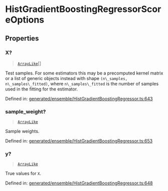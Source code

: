 # HistGradientBoostingRegressorScoreOptions

## Properties

### X?

> [`ArrayLike`](../types/ArrayLike.md)[]

Test samples. For some estimators this may be a precomputed kernel matrix or a list of generic objects instead with shape `(n\_samples, n\_samples\_fitted)`, where `n\_samples\_fitted` is the number of samples used in the fitting for the estimator.

Defined in:  [generated/ensemble/HistGradientBoostingRegressor.ts:643](https://github.com/transitive-bullshit/scikit-learn-ts/blob/b59c1ff/packages/sklearn/src/generated/ensemble/HistGradientBoostingRegressor.ts#L643)

### sample\_weight?

> [`ArrayLike`](../types/ArrayLike.md)

Sample weights.

Defined in:  [generated/ensemble/HistGradientBoostingRegressor.ts:653](https://github.com/transitive-bullshit/scikit-learn-ts/blob/b59c1ff/packages/sklearn/src/generated/ensemble/HistGradientBoostingRegressor.ts#L653)

### y?

> [`ArrayLike`](../types/ArrayLike.md)

True values for `X`.

Defined in:  [generated/ensemble/HistGradientBoostingRegressor.ts:648](https://github.com/transitive-bullshit/scikit-learn-ts/blob/b59c1ff/packages/sklearn/src/generated/ensemble/HistGradientBoostingRegressor.ts#L648)
